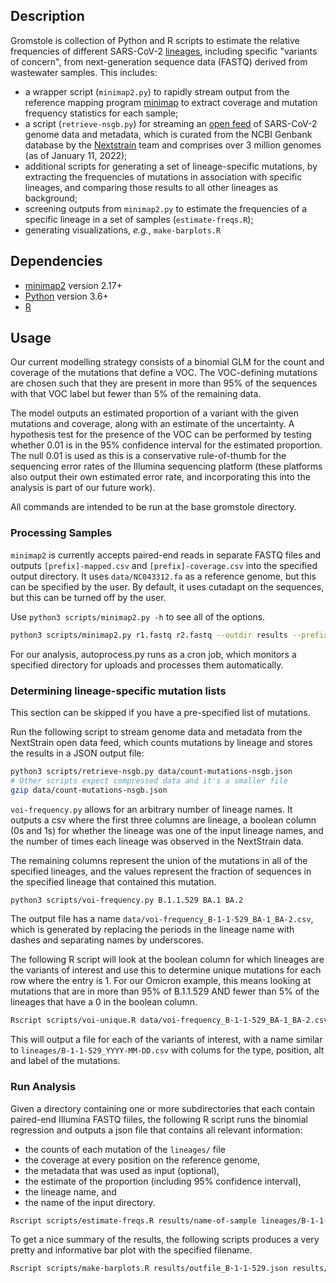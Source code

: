 ## Description

Gromstole is collection of Python and R scripts to estimate the relative frequencies of different SARS-CoV-2 [lineages](https://cov-lineages.org/), including specific "variants of concern", from next-generation sequence data (FASTQ) derived from wastewater samples.  This includes:
* a wrapper script (`minimap2.py`) to rapidly stream output from the reference mapping program [minimap](https://github.com/lh3/minimap2) to extract coverage and mutation frequency statistics for each sample;
* a script (`retrieve-nsgb.py`) for streaming an [open feed](https://nextstrain.org/blog/2021-07-08-ncov-open-announcement) of SARS-CoV-2 genome data and metadata, which is curated from the NCBI Genbank database by the [Nextstrain](https://nextstrain.org/) team and comprises over 3 million genomes (as of January 11, 2022);
* additional scripts for generating a set of lineage-specific mutations, by extracting the frequencies of mutations in association with specific lineages, and comparing those results to all other lineages as background;
* screening outputs from `minimap2.py` to estimate the frequencies of a specific lineage in a set of samples (`estimate-freqs.R`);
* generating visualizations, *e.g.*, `make-barplots.R`

## Dependencies
* [minimap2](https://github.com/lh3/minimap2) version 2.17+
* [Python](https://www.python.org/) version 3.6+
* [R](https://cran.r-project.org/)

## Usage

Our current modelling strategy consists of a binomial GLM for the count and coverage of the mutations that define a VOC. The VOC-defining mutations are chosen such that they are present in more than 95% of the sequences with that VOC label but fewer than 5% of the remaining data.

The model outputs an estimated proportion of a variant with the given mutations and coverage, along with an estimate of the uncertainty. A hypothesis test for the presence of the VOC can be performed by testing whether 0.01 is in the 95% confidence interval for the estimated proportion. The null 0.01 is used as this is a conservative rule-of-thumb for the sequencing error rates of the Illumina sequencing platform (these platforms also output their own estimated error rate, and incorporating this into the analysis is part of our future work).

All commands are intended to be run at the base gromstole directory.

### Processing Samples 

`minimap2` is currently accepts paired-end reads in separate FASTQ files and outputs `[prefix]-mapped.csv` and `[prefix]-coverage.csv` into the specified output directory. It uses `data/NC043312.fa` as a reference genome, but this can be specified by the user. By default, it uses cutadapt on the sequences, but this can be turned off by the user.

Use `python3 scripts/minimap2.py -h` to see all of the options.

```sh
python3 scripts/minimap2.py r1.fastq r2.fastq --outdir results --prefix name-of-sample
```

For our analysis, autoprocess.py runs as a cron job, which monitors a specified directory for uploads and processes them automatically.

### Determining lineage-specific mutation lists

This section can be skipped if you have a pre-specified list of mutations. 

Run the following script to stream genome data and metadata from the NextStrain open data feed, which counts mutations by lineage and stores the results in a JSON output file:
```sh
python3 scripts/retrieve-nsgb.py data/count-mutations-nsgb.json
# Other scripts expect compressed data and it's a smaller file
gzip data/count-mutations-nsgb.json
```

`voi-frequency.py` allows for an arbitrary number of lineage names. It outputs a csv where the first three columns are lineage, a boolean column (0s and 1s) for whether the lineage was one of the input lineage names, and the number of times each lineage was observed in the NextStrain data. 

The remaining columns represent the union of the mutations in all of the specified lineages, and the values represent the fraction of sequences in the specified lineage that contained this mutation.

```sh
python3 scripts/voi-frequency.py B.1.1.529 BA.1 BA.2
```

The output file has a name `data/voi-frequency_B-1-1-529_BA-1_BA-2.csv`, which is generated by replacing the periods in the lineage name with dashes and separating names by underscores.

The following R script will look at the boolean column for which lineages are the variants of interest and use this to determine unique mutations for each row where the entry is 1. For our Omicron example, this means looking at mutations that are in more than 95% of B.1.1.529 AND fewer than 5% of the lineages that have a 0 in the boolean column.

```sh
Rscript scripts/voi-unique.R data/voi-frequency_B-1-1-529_BA-1_BA-2.csv
```

This will output a file for each of the variants of interest, with a name similar to `lineages/B-1-1-529_YYYY-MM-DD.csv` with colums for the type, position, alt and label of the mutations.

### Run Analysis 

Given a directory containing one or more subdirectories that each contain paired-end Illumina FASTQ fiiles, the following R script runs the binomial regression and outputs a json file that contains all relevant information:

- the counts of each mutation of the `lineages/` file
- the coverage at every position on the reference genome, 
- the metadata that was used as input (optional), 
- the estimate of the proportion (including 95% confidence interval), 
- the lineage name, and 
- the name of the input directory.

```sh
Rscript scripts/estimate-freqs.R results/name-of-sample lineages/B-1-1-529_YYYY-MM-DD.csv results/outfile_B-1-1-529.json path/to/metadata.csv
```

To get a nice summary of the results, the following scripts produces a very pretty and informative bar plot with the specified filename.

```sh
Rscript scripts/make-barplots.R results/outfile_B-1-1-529.json results/barplot_B-1-1-529.pdf
```
